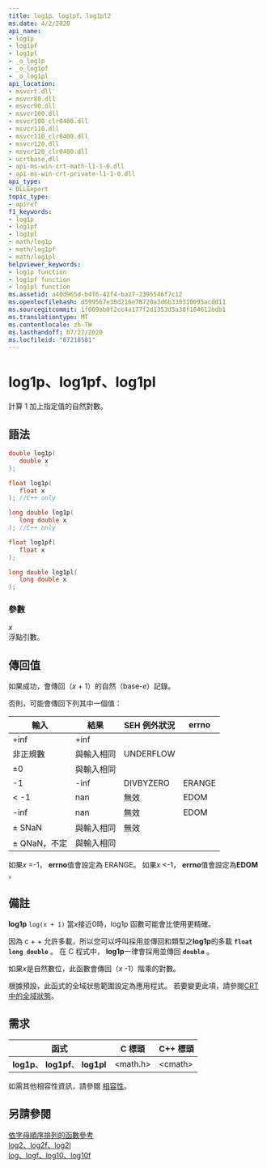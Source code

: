 ```yaml
---
title: log1p、log1pf、log1pl2
ms.date: 4/2/2020
api_name:
- log1p
- log1pf
- log1pl
- _o_log1p
- _o_log1pf
- _o_log1pl
api_location:
- msvcrt.dll
- msvcr80.dll
- msvcr90.dll
- msvcr100.dll
- msvcr100_clr0400.dll
- msvcr110.dll
- msvcr110_clr0400.dll
- msvcr120.dll
- msvcr120_clr0400.dll
- ucrtbase.dll
- api-ms-win-crt-math-l1-1-0.dll
- api-ms-win-crt-private-l1-1-0.dll
api_type:
- DLLExport
topic_type:
- apiref
f1_keywords:
- log1p
- log1pf
- log1pl
- math/log1p
- math/log1pf
- math/log1pl
helpviewer_keywords:
- log1p function
- log1pf function
- log1pl function
ms.assetid: a40d965d-b4f6-42f4-ba27-2395546f7c12
ms.openlocfilehash: d599567e38d216e78720a3d6b330310095acdd11
ms.sourcegitcommit: 1f009ab0f2cc4a177f2d1353d5a38f164612bdb1
ms.translationtype: MT
ms.contentlocale: zh-TW
ms.lasthandoff: 07/27/2020
ms.locfileid: "87218581"
---
```

# <a name="log1p-log1pf-log1pl"></a>log1p、log1pf、log1pl

計算 1 加上指定值的自然對數。

## <a name="syntax"></a>語法

```C
double log1p(
   double x
);

float log1p(
   float x
); //C++ only

long double log1p(
   long double x
); //C++ only

float log1pf(
   float x
);

long double log1pl(
   long double x
);
```

### <a name="parameters"></a>參數

*x*<br/>
浮點引數。

## <a name="return-value"></a>傳回值

如果成功，會傳回（*x* + 1）的自然（base-*e*）記錄。

否則，可能會傳回下列其中一個值：

|輸入|結果|SEH 例外狀況|errno|
|-----------|------------|-------------------|-----------|
|+inf|+inf|||
|非正規數|與輸入相同|UNDERFLOW||
|±0|與輸入相同|||
|-1|-inf|DIVBYZERO|ERANGE|
|< -1|nan|無效|EDOM|
|-inf|nan|無效|EDOM|
|± SNaN|與輸入相同|無效||
|± QNaN，不定|與輸入相同|||

如果*x* =-1， **errno**值會設定為 ERANGE。 如果*x* <-1， **errno**值會設定為**EDOM** 。

## <a name="remarks"></a>備註

**log1p** `log(x + 1)` 當*x*接近0時，log1p 函數可能會比使用更精確。

因為 c + + 允許多載，所以您可以呼叫採用並傳回和類型之**log1p**的多載 **`float`** **`long double`** 。 在 C 程式中， **log1p**一律會採用並傳回 **`double`** 。

如果*x*是自然數位，此函數會傳回（*x* -1）階乘的對數。

根據預設，此函式的全域狀態範圍設定為應用程式。 若要變更此項，請參閱[CRT 中的全域狀態](../global-state.md)。

## <a name="requirements"></a>需求

|函式|C 標頭|C++ 標頭|
|--------------|--------------|------------------|
|**log1p**、 **log1pf**、 **log1pl**|\<math.h>|\<cmath>|

如需其他相容性資訊，請參閱 [相容性](../../c-runtime-library/compatibility.md)。

## <a name="see-also"></a>另請參閱

[依字母順序排列的函數參考](crt-alphabetical-function-reference.md)<br/>
[log2、log2f、log2l](log2-log2f-log2l.md)<br/>
[log、logf、log10、log10f](log-logf-log10-log10f.md)<br/>
